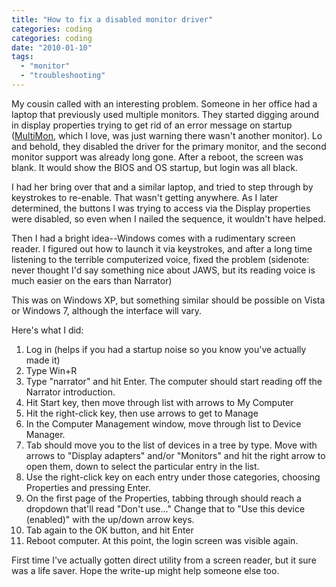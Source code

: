 ```yaml
---
title: "How to fix a disabled monitor driver"
categories: coding
categories: coding
date: "2010-01-10"
tags:
  - "monitor"
  - "troubleshooting"
---
```


My cousin called with an interesting problem. Someone in her office had a laptop that previously used multiple monitors. They started digging around in display properties trying to get rid of an error message on startup ([MultiMon](http://www.mediachance.com/free/multimon.htm), which I love, was just warning there wasn't another monitor). Lo and behold, they disabled the driver for the primary monitor, and the second monitor support was already long gone. After a reboot, the screen was blank. It would show the BIOS and OS startup, but login was all black.



I had her bring over that and a similar laptop, and tried to step through by keystrokes to re-enable. That wasn't getting anywhere. As I later determined, the buttons I was trying to access via the Display properties were disabled, so even when I nailed the sequence, it wouldn't have helped.



Then I had a bright idea--Windows comes with a rudimentary screen reader. I figured out how to launch it via keystrokes, and after a long time listening to the terrible computerized voice, fixed the problem (sidenote: never thought I'd say something nice about JAWS, but its reading voice is much easier on the ears than Narrator)



This was on Windows XP, but something similar should be possible on Vista or Windows 7, although the interface will vary.



Here's what I did:

1. Log in (helps if you had a startup noise so you know you've actually made it)
2. Type Win+R
3. Type "narrator" and hit Enter. The computer should start reading off the Narrator introduction.
4. Hit Start key, then move through list with arrows to My Computer
5. Hit the right-click key, then use arrows to get to Manage
6. In the Computer Management window, move through list to Device Manager.
7. Tab should move you to the list of devices in a tree by type. Move with arrows to "Display adapters" and/or "Monitors" and hit the right arrow to open them, down to select the particular entry in the list.
8. Use the right-click key on each entry under those categories, choosing Properties and pressing Enter.
9. On the first page of the Properties, tabbing through should reach a dropdown that'll read "Don't use..." Change that to "Use this device (enabled)" with the up/down arrow keys.
10. Tab again to the OK button, and hit Enter
11. Reboot computer. At this point, the login screen was visible again.

First time I've actually gotten direct utility from a screen reader, but it sure was a life saver. Hope the write-up might help someone else too.

